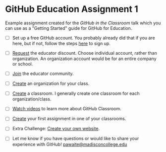 # GitHub Education Assignment 1

Example assignment created for the *GitHub in the Classroom* talk which you can use as a "Getting Started" guide for GitHub for Education. 


- [ ] Set up a free GitHub account. You probably already did that if you are here, but if not, follow the steps [here]( https://help.github.com/categories/setup/) to sign up.

- [ ] [Request](https://education.github.com) the educator discount. Choose individual account, rather than organization. An organization account would be for an entire company or school. 

- [ ] [Join](https://education.github.community/t/introduce-yourself/32) the educator community.

- [ ] [Create](https://help.github.com/articles/creating-a-new-organization-from-scratch/) an organization for your class.

- [ ] [Create](https://classroom.github.com/classrooms) a classroom. I generally create one classroom for each organization/class.

- [ ] [Watch videos](https://www.youtube.com/watch?v=ChA_zph7aao) to learn more about GitHub Classroom.

- [ ] [Create](https://classroom.github.com/classrooms) your first assignment in one of your classrooms.

- [ ] Extra Challenge: [Create your own website](https://pages.github.com).

- [ ] Let me know if you have questions or would like to share your experience with GitHub! [pawaite@madisconcollege.edu](mailto:pawaite@madisoncollege.edu)
